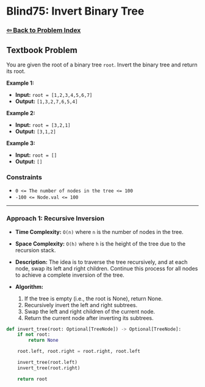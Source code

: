 # Blind75: Invert Binary Tree

### [⇦ Back to Problem Index](../../index.md)

## Textbook Problem

You are given the root of a binary tree `root`. Invert the binary tree and return its root.

**Example 1:**

- **Input:** `root = [1,2,3,4,5,6,7]`
- **Output:** `[1,3,2,7,6,5,4]`

**Example 2:**

- **Input:** `root = [3,2,1]`
- **Output:** `[3,1,2]`

**Example 3:**

- **Input:** `root = []`
- **Output:** `[]`

### Constraints

- `0 <= The number of nodes in the tree <= 100`
- `-100 <= Node.val <= 100`

---

### Approach 1: Recursive Inversion

- **Time Complexity:** `O(n)` where `n` is the number of nodes in the tree.
- **Space Complexity:** `O(h)` where `h` is the height of the tree due to the recursion stack.
- **Description:** The idea is to traverse the tree recursively, and at each node, swap its left and right children. Continue this process for all nodes to achieve a complete inversion of the tree.
- **Algorithm:**

  1. If the tree is empty (i.e., the root is None), return None.
  2. Recursively invert the left and right subtrees.
  3. Swap the left and right children of the current node.
  4. Return the current node after inverting its subtrees.

```python
def invert_tree(root: Optional[TreeNode]) -> Optional[TreeNode]:
	if not root:
		return None

	root.left, root.right = root.right, root.left

	invert_tree(root.left)
	invert_tree(root.right)

	return root
```
